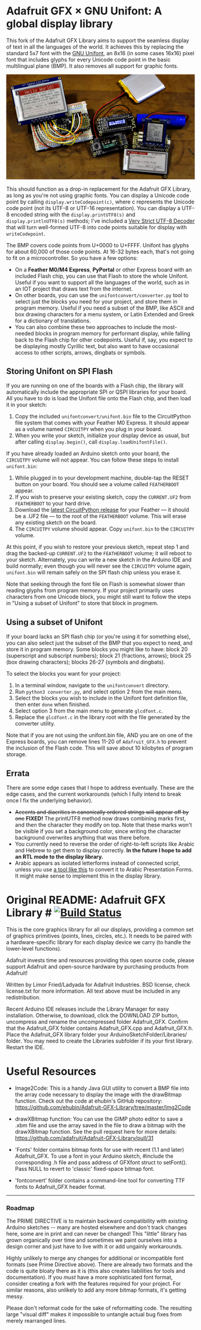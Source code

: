 # Adafruit GFX × GNU Unifont: A global display library

This fork of the Adafruit GFX Library aims to support the seamless display of text in all the languages of the world. It achieves this by replacing the standard 5x7 font with the [GNU Unifont](http://unifoundry.com/unifont/index.html), an 8x16 (in some cases 16x16) pixel font that includes glyphs for every Unicode code point in the basic multilingual plane (BMP). It also removes all support for graphic fonts.

![Two e-ink displays, one OLED, a TFT and a memory LCD displaying a variety of Unicode examples: Hello World in ten languages; a series of icons and symbols; a handful of mathematical formulas; and a chapter of the Tao Te Ching in Chinese.](/example.jpg?raw=true)

This should function as a drop-in replacement for the Adafruit GFX Library, as long as you're not using graphic fonts. You can display a Unicode code point by calling `display.writeCodepoint(c)`, where c represents the Unicode code point (not its UTF-8 or UTF-16 representation). You can display a UTF-8 encoded string with the `display.printUTF8(s)` and `display.printlnUTF8(s)` methods; I've included a [Very Strict UTF-8 Decoder](https://github.com/douglascrockford/JSON-c/blob/master/utf8_decode.c) that will turn well-formed UTF-8 into code points suitable for display with `writeCodepoint`.

The BMP covers code points from U+0000 to U+FFFF. Unifont has glyphs for about 60,000 of those code points. At 16-32 bytes each, that's not going to fit on a microcontroller. So you have a few options:

* On a **Feather M0/M4 Express**, **PyPortal** or other Express board with an included Flash chip, you can use that Flash to store the whole Unifont. Useful if you want to support all the languages of the world, such as in an IOT project that draws text from the internet.
* On other boards, you can use the `unifontconvert/converter.py` tool to select just the blocks you need for your project, and store them in program memory. Useful if you need a subset of the BMP, like ASCII and box drawing characters for a menu system, or Latin Extended and Greek for a dictionary of translations.
* You can also combine these two approaches to include the most-needed blocks in program memory for performant display, while falling back to the Flash chip for other codepoints. Useful if, say, you expect to be displaying mostly Cyrillic text, but also want to have occasional access to other scripts, arrows, dingbats or symbols.

## Storing Unifont on SPI Flash

If you are running on one of the boards with a Flash chip, the library will automatically include the appropriate SPI or QSPI libraries for your board. All you have to do is load the Unifont file onto the Flash chip, and then load it in your sketch:

1. Copy the included `unifontconvert/unifont.bin` file to the CircuitPython file system that comes with your Feather M0 Express. It should appear as a volume named `CIRCUITPY` when you plug in your board.
2. When you write your sketch, initialize your display device as usual, but after calling `display.begin()`, call `display.loadUnifontFile()`.

If you have already loaded an Arduino sketch onto your board, the `CIRCUITPY` volume will not appear. You can follow these steps to install `unifont.bin`:

1. While plugged in to your development machine, double-tap the RESET button on your board. You should see a volume called `FEATHERBOOT` appear.
2. If you wish to preserve your existing sketch, copy the `CURRENT.UF2` from `FEATHERBOOT` to your hard drive.
3. Download the [latest CircuitPython release](https://github.com/adafruit/circuitpython/releases/tag/3.1.2) for your Feather — it should be a .UF2 file — to the root of the `FEATHERBOOT` volume. This will erase any existing sketch on the board.
4. The `CIRCUITPY` volume should appear. Copy `unifont.bin` to the `CIRCUITPY` volume.

At this point, if you wish to restore your previous sketch, repeat step 1 and drag the backed-up `CURRENT.UF2` to the `FEATHERBOOT` volume; it will reboot to your sketch. Alternately, you can write a new sketch in the Arduino IDE and build normally; even though you will never see the `CIRCUITPY` volume again, `unifont.bin` will remain safely on the SPI flash chip unless you erase it.

Note that seeking through the font file on Flash is somewhat slower than reading glyphs from program memory. If your project primarily uses characters from one Unicode block, you might still want to follow the steps in "Using a subset of Unifont" to store that block in progmem.

## Using a subset of Unifont

If your board lacks an SPI flash chip (or you're using it for something else), you can also select just the subset of the BMP that you expect to need, and store it in program memory. Some blocks you might like to have: block 20 (superscript and subscript numbers); block 21 (fractions, arrows); block 25 (box drawing characters); blocks 26-27 (symbols and dingbats).

To select the blocks you want for your project:

1. In a terminal window, navigate to the `unifontconvert` directory.
2. Run `python3 converter.py`, and select option 2 from the main menu.
3. Select the blocks you wish to include in the Unifont font definition file, then enter `done` when finished.
4. Select option 3 from the main menu to generate `glcdfont.c`. 
5. Replace the `glcdfont.c` in the library root with the file generated by the converter utility.

Note that if you are not using the unifont.bin file, AND you are on one of the Express boards, you can remove lines 11-20 of `Adafruit_GFX.h` to prevent the inclusion of the Flash code. This will save about 10 kilobytes of program storage.

## Errata

There are some edge cases that I hope to address eventually. These are the edge cases, and the current workarounds (which I fully intend to break once I fix the underlying behavior).

* ~~Accents and diacritics in canonically ordered strings will appear off by one~~ **FIXED!** The printUTF8 method now draws combining marks first, and then the character they modify on top. Note that these marks won't be visible if you set a background color, since writing the character background overwrites anything that was there before.
* You currently need to reverse the order of right-to-left scripts like Arabic and Hebrew to get them to display correctly. **In the future I hope to add an RTL mode to the display library.**
* Arabic appears as isolated letterforms instead of connected script, unless you use [a tool like this](https://github.com/artem-azarov/Arabic-Converter-From-and-To-Arabic-Presentation-Forms-B) to convert it to Arabic Presentation Forms. It might make sense to implement this in the display library.

# Original README: Adafruit GFX Library # [![Build Status](https://travis-ci.com/adafruit/Adafruit-GFX-Library.svg?branch=master)](https://travis-ci.org/adafruit/Adafruit-GFX-Library)

This is the core graphics library for all our displays, providing a common set of graphics primitives (points, lines, circles, etc.). It needs to be paired with a hardware-specific library for each display device we carry (to handle the lower-level functions).

Adafruit invests time and resources providing this open source code, please support Adafruit and open-source hardware by purchasing products from Adafruit!

Written by Limor Fried/Ladyada for Adafruit Industries.
BSD license, check license.txt for more information.
All text above must be included in any redistribution.

Recent Arduino IDE releases include the Library Manager for easy installation. Otherwise, to download, click the DOWNLOAD ZIP button, uncompress and rename the uncompressed folder Adafruit_GFX. Confirm that the Adafruit_GFX folder contains Adafruit_GFX.cpp and Adafruit_GFX.h. Place the Adafruit_GFX library folder your ArduinoSketchFolder/Libraries/ folder. You may need to create the Libraries subfolder if its your first library. Restart the IDE.

# Useful Resources

- Image2Code: This is a handy Java GUI utility to convert a BMP file into the array code necessary to display the image with the drawBitmap function. Check out the code at ehubin's GitHub repository: https://github.com/ehubin/Adafruit-GFX-Library/tree/master/Img2Code

- drawXBitmap function: You can use the GIMP photo editor to save a .xbm file and use the array saved in the file to draw a bitmap with the drawXBitmap function. See the pull request here for more details: https://github.com/adafruit/Adafruit-GFX-Library/pull/31

- 'Fonts' folder contains bitmap fonts for use with recent (1.1 and later) Adafruit_GFX. To use a font in your Arduino sketch, \#include the corresponding .h file and pass address of GFXfont struct to setFont(). Pass NULL to revert to 'classic' fixed-space bitmap font.

- 'fontconvert' folder contains a command-line tool for converting TTF fonts to Adafruit_GFX header format.

---

### Roadmap

The PRIME DIRECTIVE is to maintain backward compatibility with existing Arduino sketches -- many are hosted elsewhere and don't track changes here, some are in print and can never be changed! This "little" library has grown organically over time and sometimes we paint ourselves into a design corner and just have to live with it or add ungainly workarounds.

Highly unlikely to merge any changes for additional or incompatible font formats (see Prime Directive above). There are already two formats and the code is quite bloaty there as it is (this also creates liabilities for tools and documentation). If you *must* have a more sophisticated font format, consider creating a fork with the features required for your project. For similar reasons, also unlikely to add any more bitmap formats, it's getting messy.

Please don't reformat code for the sake of reformatting code. The resulting large "visual diff" makes it impossible to untangle actual bug fixes from merely rearranged lines.

